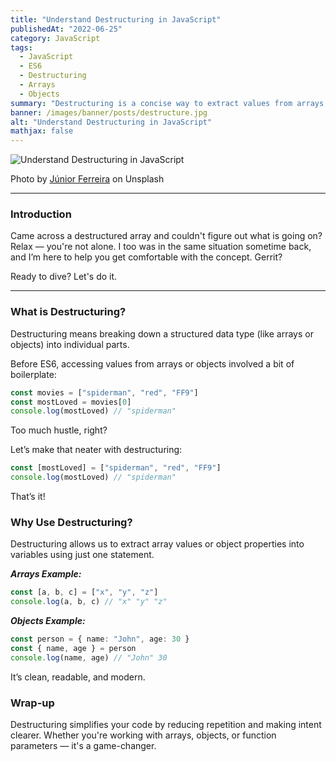```yaml
---
title: "Understand Destructuring in JavaScript"
publishedAt: "2022-06-25"
category: JavaScript
tags:
  - JavaScript
  - ES6
  - Destructuring
  - Arrays
  - Objects
summary: "Destructuring is a concise way to extract values from arrays or properties from objects into distinct variables. Let's explore how it simplifies JavaScript code."
banner: /images/banner/posts/destructure.jpg
alt: "Understand Destructuring in JavaScript"
mathjax: false
---
```


![Understand Destructuring in JavaScript](https://cdn-images-1.medium.com/max/1000/1*RV-2VNNZXK436NbwZcutDQ.jpeg)

Photo by [Júnior Ferreira](https://unsplash.com/photos/4V1dC_eoCwg) on Unsplash

---

### Introduction

Came across a destructured array and couldn't figure out what is going on?  
Relax — you're not alone. I too was in the same situation sometime back, and I’m here to help you get comfortable with the concept. Gerrit?

Ready to dive? Let's do it.

---

### What is Destructuring?

Destructuring means breaking down a structured data type (like arrays or objects) into individual parts.

Before ES6, accessing values from arrays or objects involved a bit of boilerplate:

```ts
const movies = ["spiderman", "red", "FF9"]
const mostLoved = movies[0]
console.log(mostLoved) // "spiderman"
```
Too much hustle, right?

Let’s make that neater with destructuring:
```ts
const [mostLoved] = ["spiderman", "red", "FF9"]
console.log(mostLoved) // "spiderman"
```
That’s it!

### Why Use Destructuring?
Destructuring allows us to extract array values or object properties into variables using just one statement.

***Arrays Example:***
```ts
const [a, b, c] = ["x", "y", "z"]
console.log(a, b, c) // "x" "y" "z"
```
***Objects Example:***
```ts
const person = { name: "John", age: 30 }
const { name, age } = person
console.log(name, age) // "John" 30
```
It’s clean, readable, and modern.

### Wrap-up
Destructuring simplifies your code by reducing repetition and making intent clearer. Whether you're working with arrays, objects, or function parameters — it's a game-changer.


